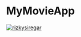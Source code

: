 # MyMovieApp
[![rizkysiregar](https://app.circleci.com/pipelines/github/rizkysiregar/MyMovieApp?branch=master.svg?style=shield)](https://app.circleci.com/pipelines/github/rizkysiregar/MyMovieApp?branch=master)

